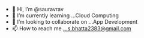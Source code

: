 - 👋 Hi, I’m @sauravrav
- 🌱 I’m currently learning ...Cloud Computing
- 💞️ I’m looking to collaborate on ...App Development
- 📫 How to reach me ...s.bhatta2383@gmail.com

<!---
sauravrav/sauravrav is a ✨ special ✨ repository because its `README.md` (this file) appears on your GitHub profile.
You can click the Preview link to take a look at your changes.
--->
